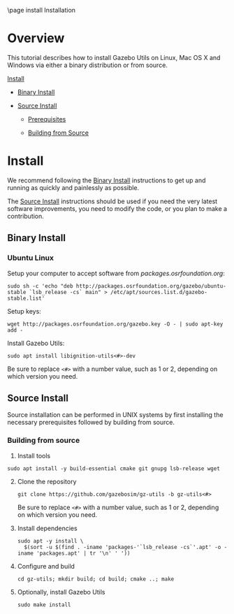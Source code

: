 \page install Installation

# Overview

This tutorial describes how to install Gazebo Utils on Linux, Mac OS X and
Windows via either a binary distribution or from source.

[Install](#install)

* [Binary Install](#binary-install)

* [Source Install](#source-install)

    * [Prerequisites](#prerequisites)

    * [Building from Source](#building-from-source)

# Install

We recommend following the [Binary Install](#binary-install) instructions to get up and running as quickly and painlessly as possible.

The [Source Install](#source-install) instructions should be used if you need the very latest software improvements, you need to modify the code, or you plan to make a contribution.

## Binary Install

### Ubuntu Linux

Setup your computer to accept software from *packages.osrfoundation.org*:

```{.sh}
sudo sh -c 'echo "deb http://packages.osrfoundation.org/gazebo/ubuntu-stable `lsb_release -cs` main" > /etc/apt/sources.list.d/gazebo-stable.list'
```

Setup keys:

```{.sh}
wget http://packages.osrfoundation.org/gazebo.key -O - | sudo apt-key add -
```

Install Gazebo Utils:

```
sudo apt install libignition-utils<#>-dev
```

Be sure to replace `<#>` with a number value, such as 1 or 2, depending on
which version you need.

## Source Install

Source installation can be performed in UNIX systems by first installing the
necessary prerequisites followed by building from source.

### Building from source

1. Install tools
  ```
  sudo apt install -y build-essential cmake git gnupg lsb-release wget
  ```

2. Clone the repository

    ```
    git clone https://github.com/gazebosim/gz-utils -b gz-utils<#>
    ```
    Be sure to replace `<#>` with a number value, such as 1 or 2, depending on
    which version you need.

3. Install dependencies

    ```
    sudo apt -y install \
      $(sort -u $(find . -iname 'packages-'`lsb_release -cs`'.apt' -o -iname 'packages.apt' | tr '\n' ' '))
    ```

4. Configure and build

    ```
    cd gz-utils; mkdir build; cd build; cmake ..; make
    ```

5. Optionally, install Gazebo Utils

    ```
    sudo make install
    ```
